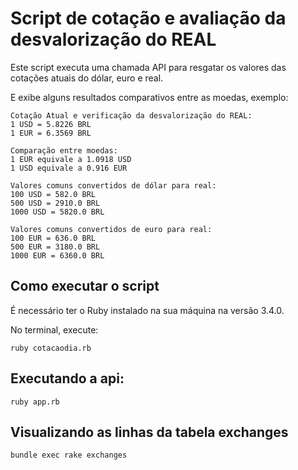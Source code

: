 # Script de cotação e avaliação da desvalorização do REAL

Este script executa uma chamada API para resgatar os valores das cotações atuais do dólar, euro e real.

E exibe alguns resultados comparativos entre as moedas, exemplo:

```shell
Cotação Atual e verificação da desvalorização do REAL:
1 USD = 5.8226 BRL
1 EUR = 6.3569 BRL

Comparação entre moedas:
1 EUR equivale a 1.0918 USD
1 USD equivale a 0.916 EUR

Valores comuns convertidos de dólar para real:
100 USD = 582.0 BRL
500 USD = 2910.0 BRL
1000 USD = 5820.0 BRL

Valores comuns convertidos de euro para real:
100 EUR = 636.0 BRL
500 EUR = 3180.0 BRL
1000 EUR = 6360.0 BRL
```

## Como executar o script

É necessário ter o Ruby instalado na sua máquina na versão 3.4.0.

No terminal, execute:

```shell
ruby cotacaodia.rb
```

## Executando a api:

```shell
ruby app.rb
```

## Visualizando as linhas da tabela exchanges

```shell
bundle exec rake exchanges
```
